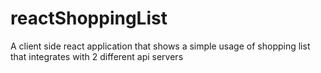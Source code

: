 # reactShoppingList
A client side react application that shows a simple usage of shopping list that integrates with 2 different api servers
